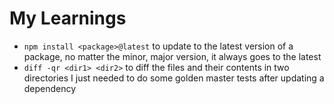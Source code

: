 # My Learnings

* `npm install <package>@latest` to update to the latest version of a package, 
   no matter the minor, major version, it always goes to the latest
* `diff -qr <dir1> <dir2>` to diff the files and their contents in two directories
  I just needed to do some golden master tests after updating a dependency
